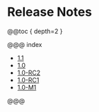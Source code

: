 # Release Notes

@@toc { depth=2 }

@@@ index

* [1.1](1.1.md)
* [1.0](1.0.md)
* [1.0-RC2](1.0-RC2.md)
* [1.0-RC1](1.0-RC1.md)
* [1.0-M1](1.0-M1.md)

@@@
